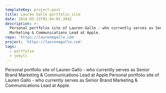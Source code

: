 ```yaml
---
templateKey: project-post
title: Lauren Gallo portfolio site
date: 2018-05-15T05:44:01.394Z
description: >-
  Personal portfolio site of Lauren Gallo - who currently serves as Senior Brand
  Marketing & Communications Lead at Apple.
repo: 'https://laurenmgallo.com'
project: 'https://laurenmgallo.com'
tags:
  - portfolio
  - jekyll
---
```

Personal portfolio site of Lauren Gallo - who currently serves as Senior Brand Marketing & Communications Lead at Apple.Personal portfolio site of Lauren Gallo - who currently serves as Senior Brand Marketing & Communications Lead at Apple.
